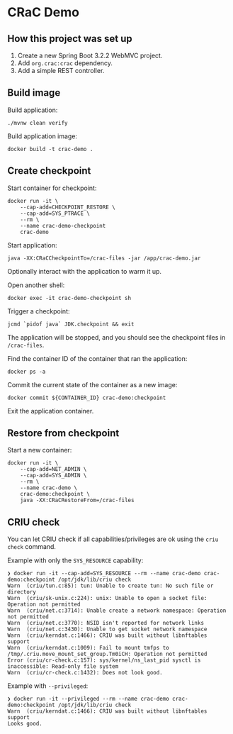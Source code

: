 # CRaC Demo

## How this project was set up

1. Create a new Spring Boot 3.2.2 WebMVC project.
2. Add `org.crac:crac` dependency.
3. Add a simple REST controller.

## Build image

Build application:

    ./mvnw clean verify 

Build application image:

    docker build -t crac-demo .

## Create checkpoint

Start container for checkpoint:

    docker run -it \
        --cap-add=CHECKPOINT_RESTORE \
        --cap-add=SYS_PTRACE \
        --rm \
        --name crac-demo-checkpoint
        crac-demo

Start application:

    java -XX:CRaCCheckpointTo=/crac-files -jar /app/crac-demo.jar

Optionally interact with the application to warm it up.

Open another shell:

    docker exec -it crac-demo-checkpoint sh

Trigger a checkpoint:

    jcmd `pidof java` JDK.checkpoint && exit

The application will be stopped, and you should see the checkpoint files in `/crac-files`.

Find the container ID of the container that ran the application:

    docker ps -a

Commit the current state of the container as a new image:

    docker commit ${CONTAINER_ID} crac-demo:checkpoint

Exit the application container.

## Restore from checkpoint

Start a new container:

    docker run -it \
        --cap-add=NET_ADMIN \
        --cap-add=SYS_ADMIN \
        --rm \
        --name crac-demo \
        crac-demo:checkpoint \
        java -XX:CRaCRestoreFrom=/crac-files

## CRIU check

You can let CRIU check if all capabilities/privileges are ok using the `criu check` command.

Example with only the `SYS_RESOURCE` capability:

    ❯ docker run -it --cap-add=SYS_RESOURCE --rm --name crac-demo crac-demo:checkpoint /opt/jdk/lib/criu check
    Warn  (criu/tun.c:85): tun: Unable to create tun: No such file or directory
    Warn  (criu/sk-unix.c:224): unix: Unable to open a socket file: Operation not permitted
    Warn  (criu/net.c:3714): Unable create a network namespace: Operation not permitted
    Warn  (criu/net.c:3770): NSID isn't reported for network links
    Warn  (criu/net.c:3430): Unable to get socket network namespace
    Warn  (criu/kerndat.c:1466): CRIU was built without libnftables support
    Warn  (criu/kerndat.c:1009): Fail to mount tmfps to /tmp/.criu.move_mount_set_group.Tm0iCH: Operation not permitted
    Error (criu/cr-check.c:157): sys/kernel/ns_last_pid sysctl is inaccessible: Read-only file system
    Warn  (criu/cr-check.c:1432): Does not look good.

Example with `--privileged`:

    ❯ docker run -it --privileged --rm --name crac-demo crac-demo:checkpoint /opt/jdk/lib/criu check
    Warn  (criu/kerndat.c:1466): CRIU was built without libnftables support
    Looks good.

